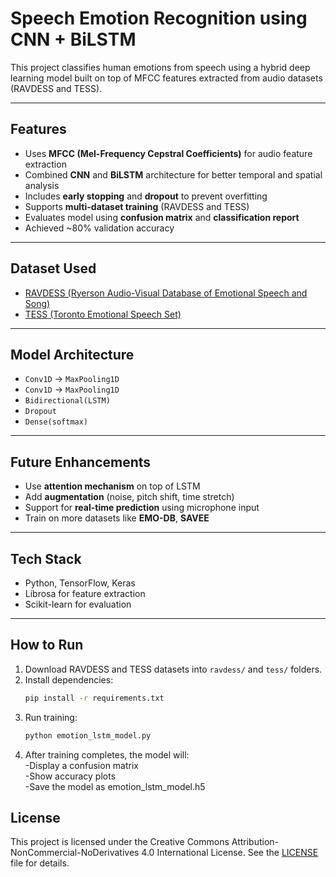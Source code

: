 # Speech Emotion Recognition using CNN + BiLSTM

This project classifies human emotions from speech using a hybrid deep learning model built on top of MFCC features extracted from audio datasets (RAVDESS and TESS).

---

## Features

- Uses **MFCC (Mel-Frequency Cepstral Coefficients)** for audio feature extraction
- Combined **CNN** and **BiLSTM** architecture for better temporal and spatial analysis
- Includes **early stopping** and **dropout** to prevent overfitting
- Supports **multi-dataset training** (RAVDESS and TESS)
- Evaluates model using **confusion matrix** and **classification report**
- Achieved ~80% validation accuracy

---

##  Dataset Used

- [RAVDESS (Ryerson Audio-Visual Database of Emotional Speech and Song)](https://zenodo.org/record/1188976)
- [TESS (Toronto Emotional Speech Set)](https://tspace.library.utoronto.ca/handle/1807/24487)

---
## Model Architecture

- `Conv1D` → `MaxPooling1D`
- `Conv1D` → `MaxPooling1D`
- `Bidirectional(LSTM)`
- `Dropout`
- `Dense(softmax)`

---

##  Future Enhancements

- Use **attention mechanism** on top of LSTM
- Add **augmentation** (noise, pitch shift, time stretch)
- Support for **real-time prediction** using microphone input
- Train on more datasets like **EMO-DB**, **SAVEE**

---

##  Tech Stack

- Python, TensorFlow, Keras
- Librosa for feature extraction
- Scikit-learn for evaluation

---

##  How to Run

1. Download RAVDESS and TESS datasets into `ravdess/` and `tess/` folders.
2. Install dependencies:
   ```bash
   pip install -r requirements.txt
3. Run training:
   ```bash
   python emotion_lstm_model.py
4. After training completes, the model will:  
   -Display a confusion matrix  
   -Show accuracy plots  
   -Save the model as emotion_lstm_model.h5  

## License
This project is licensed under the Creative Commons Attribution-NonCommercial-NoDerivatives 4.0 International License.
See the [LICENSE](LICENSE) file for details.

